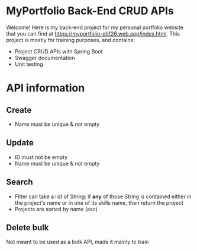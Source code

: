 # MyPortfolio Back-End CRUD APIs

Welcome! Here is my back-end project for my personal portfolio website that you can find at https://myportfolio-eb126.web.app/index.html.
This project is mostly for training purposes, and contains:
* Project CRUD APIs with Spring Boot
* Swagger documentation
* Unit testing


# API information
## Create
* Name must be unique & not empty

## Update
* ID must not be empty
* Name must be unique & not empty

## Search
* Filter can take a list of String: if **any** of those String is contained either 
in the project's name or in one of its skills name, then return the project
* Projects are sorted by name (asc)

## Delete bulk
Not meant to be used as a bulk API, made it mainly to train